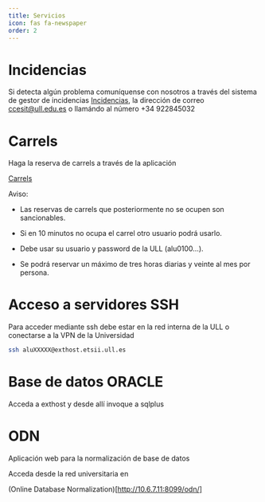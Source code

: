 ```yaml
---
title: Servicios
icon: fas fa-newspaper
order: 2
---
```


# Incidencias

Si detecta algún problema comuníquense con nosotros a través del sistema de gestor de incidencias [Incidencias](https://cc.etsii.ull.es/requests), la dirección de correo ccesit@ull.edu.es o llamándo al número +34 922845032


# Carrels

Haga la reserva de carrels a través de la aplicación 

[Carrels](https://cc.etsii.ull.es/booked/Web/)

Aviso:

- Las reservas de carrels que posteriormente no se ocupen son sancionables.

- Si en 10 minutos no ocupa el carrel otro usuario podrá usarlo.

- Debe usar su usuario y password de la ULL (alu0100…).

- Se podrá reservar un máximo de tres horas diarias y veinte al mes por persona.


# Acceso a servidores SSH

Para acceder mediante ssh debe estar en la red interna de la ULL o conectarse a la VPN de la Universidad

```bash
ssh aluXXXXX@exthost.etsii.ull.es
```

# Base de datos ORACLE

Acceda a exthost y desde allí invoque a sqlplus


# ODN

Aplicación web para la normalización de base de datos

Acceda desde la red universitaria en 

(Online Database Normalization)[http://10.6.7.11:8099/odn/]


